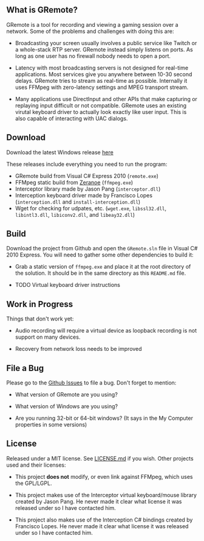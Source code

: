 ## What is GRemote?

GRemote is a tool for recording and viewing a gaming
session over a network. Some of the problems and challenges
with doing this are:

* Broadcasting your screen usually involves a public
  service like Twitch or a whole-stack RTP server. GRemote
  instead simply listens on ports. As long as one user has
  no firewall nobody needs to open a port.

* Latency with most broadcasting servers is not designed
  for real-time applications. Most services give you anywhere
  between 10-30 second delays. GRemote tries to stream as real-time
  as possible. Internally it uses FFMpeg with zero-latency settings
  and MPEG transport stream.

* Many applications use DirectInput and other APIs that
  make capturing or replaying input difficult or not
  compatible. GRemote uses an existing virutal keyboard
  driver to actually look exactly like user input. This is
  also capable of interacting with UAC dialogs.

## Download

Download the latest Windows release [here](https://github.com/krisives/GRemote/releases)

These releases include everything you need to run the program:

* GRemote build from Visual C# Express 2010 (`remote.exe`)
* FFMpeg static build from [Zeranoe](http://ffmpeg.zeranoe.com/builds/) (`ffmpeg.exe`)
* Interceptor library made by Jason Pang (`interceptor.dll`)
* Interception keyboard driver made by Francisco Lopes (`interception.dll` and `install-interception.dll`)
* Wget for checking for udpates, etc. (`wget.exe`, `libssl32.dll`, `libintl3.dll`, `libiconv2.dll`, and `libeay32.dll`)

## Build

Download the project from Github and open the `GRemote.sln`
file in Visual C# 2010 Express. You will need to gather
some other dependencies to build it:

* Grab a static version of `ffmpeg.exe` and place it
  at the root directory of the solution. It should be
  in the same directory as this `README.md` file.

* TODO Virtual keyboard driver instructions

## Work in Progress

Things that don't work yet:

* Audio recording will require a virtual device as
  loopback recording is not support on many devices.

* Recovery from network loss needs to be improved

## File a Bug

Please go to the
[Github Issues](https://github.com/krisives/GRemote/issues)
to file a bug. Don't forget to mention:

* What version of GRemote are you using?

* What version of Windows are you using?

* Are you running 32-bit or 64-bit windows? (It says in
  the My Computer properties in some versions)

## License

Released under a MIT license. See 
[LICENSE.md](https://github.com/krisives/GRemote/blob/master/LICENSE.md)
if you wish. Other projects used and their licenses:

* This project **does not** modify, or even link against FFMpeg,
  which uses the GPL/LGPL.

* This project makes use of the Interceptor virtual keyboard/mouse
  library created by Jason Pang. He never made it clear what license
  it was released under so I have contacted him.

* This project also makes use of the Interception C# bindings created
  by Francisco Lopes. He never made it clear what license it was
  released under so I have contacted him.


